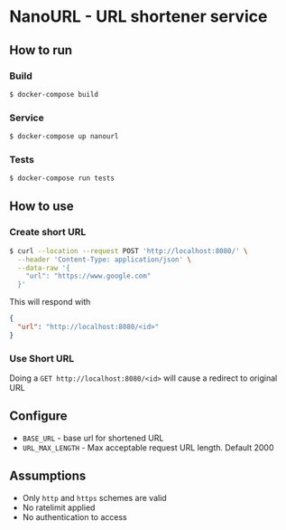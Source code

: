 # NanoURL - URL shortener service

## How to run

### Build
```bash
$ docker-compose build 
```

### Service
```bash
$ docker-compose up nanourl 
```

### Tests
```bash
$ docker-compose run tests 
```

## How to use

### Create short URL
```bash
$ curl --location --request POST 'http://localhost:8080/' \
  --header 'Content-Type: application/json' \
  --data-raw '{
  	"url": "https://www.google.com"
  }'
```

This will respond with

```json
{
  "url": "http://localhost:8080/<id>"
}
```

### Use Short URL

Doing a `GET http://localhost:8080/<id>` will cause a redirect to original URL

## Configure

* `BASE_URL` - base url for shortened URL
* `URL_MAX_LENGTH` - Max acceptable request URL length. Default 2000

## Assumptions
* Only `http` and `https` schemes are valid
* No ratelimit applied
* No authentication to access
